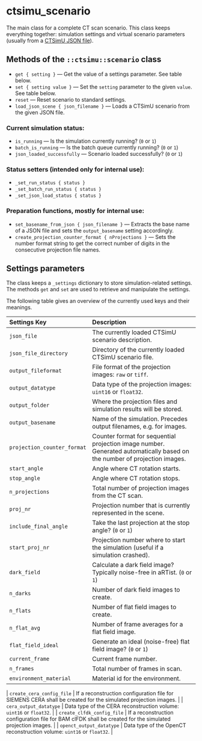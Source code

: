 # ctsimu_scenario
The main class for a complete CT scan scenario. This class keeps everything together: simulation settings and virtual scenario parameters (usually from a [CTSimU JSON file](https://bamresearch.github.io/ctsimu-scenarios)).

## Methods of the `::ctsimu::scenario` class

* `get { setting }` — Get the value of a settings parameter. See table below.
* `set { setting value }` — Set the `setting` parameter to the given `value`. See table below.
* `reset` — Reset scenario to standard settings.
* `load_json_scene { json_filename }` — Loads a CTSimU scenario from the given JSON file.

### Current simulation status:

* `is_running` — Is the simulation currently running? (`0` or `1`)
* `batch_is_running` — Is the batch queue currently running? (`0` or `1`)
* `json_loaded_successfully` — Scenario loaded successfully? (`0` or `1`)

### Status setters (intended only for internal use):

* `_set_run_status { status }`
* `_set_batch_run_status { status }`
* `_set_json_load_status { status }`

### Preparation functions, mostly for internal use:

* `set_basename_from_json { json_filename }` — Extracts the base name of a JSON file and sets the `output_basename` setting accordingly.
* `create_projection_counter_format { nProjections }` — Sets the number format string to get the correct number of digits in the consecutive projection file names.

## Settings parameters

The class keeps a `_settings` dictionary to store simulation-related settings. The methods `get` and `set` are used to retrieve and manipulate the settings.

The following table gives an overview of the currently used keys and their meanings.

| Settings Key          | Description                                                         |
| :-------------------- | :------------------------------------------------------------------ |
| `json_file`           | The currently loaded CTSimU scenario description.                   |
| `json_file_directory` | Directory of the currently loaded CTSimU scenario file.             |
| `output_fileformat`   | File format of the projection images: `raw` or `tiff`.              |
| `output_datatype`     | Data type of the projection images: `uint16` or `float32`.          |
| `output_folder`       | Where the projection files and simulation results will be stored.   |
| `output_basename`     | Name of the simulation. Precedes output filenames, e.g. for images. |
| `projection_counter_format` | Counter format for sequential projection image number. Generated automatically based on the number of projection images. |
| `start_angle`         | Angle where CT rotation starts.                                     |
| `stop_angle`          | Angle where CT rotation stops.                                      |
| `n_projections`       | Total number of projection images from the CT scan.                 |
| `proj_nr`             | Projection number that is currently represented in the scene.       |
| `include_final_angle` | Take the last projection at the stop angle? (`0` or `1`)            |
| `start_proj_nr`       | Projection number where to start the simulation (useful if a simulation crashed). |
| `dark_field`          | Calculate a dark field image? Typically noise-free in aRTist. (`0` or `1`) |
| `n_darks`             | Number of dark field images to create.                              |
| `n_flats`             | Number of flat field images to create.                              |
| `n_flat_avg`          | Number of frame averages for a flat field image.                    |
| `flat_field_ideal`    | Generate an ideal (noise-free) flat field image? (`0` or `1`)       |
| `current_frame`       | Current frame number.                                               |
| `n_frames`            | Total number of frames in scan.                                     |
| `environment_material`| Material id for the environment.                                    |

| `create_cera_config_file` | If a reconstruction configuration file for SIEMENS CERA shall be created for the simulated projection images. |
| `cera_output_datatype` | Data type of the CERA reconstruction volume: `uint16` or `float32`. |
| `create_clfdk_config_file` | If a reconstruction configuration file for BAM clFDK shall be created for the simulated projection images. |
| `openct_output_datatype` | Data type of the OpenCT reconstruction volume: `uint16` or `float32`. |